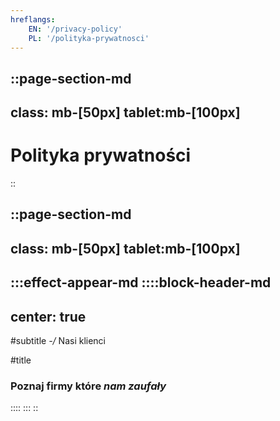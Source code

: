 ```yaml
---
hreflangs:
    EN: '/privacy-policy'
    PL: '/polityka-prywatnosci'
---
```

::page-section-md
---
class: mb-[50px] tablet:mb-[100px]
---

# Polityka prywatności

::

::page-section-md
---
class: mb-[50px] tablet:mb-[100px]
---
:::effect-appear-md
::::block-header-md
---
center: true
---

#subtitle
*-/* Nasi klienci

#title
### Poznaj firmy które *nam zaufały*

::::
:::
::